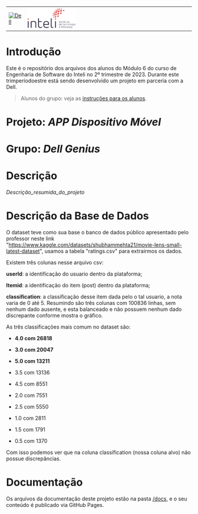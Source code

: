 <table>
<tr>
<td>
<a href= "https://www.dell.com/pt-br"><img src="https://pt.wikipedia.org/wiki/Ficheiro:Dell_logo_2016.svg" alt="Dell" border="0" width="100%"></a>
</td>
<td><a href= "https://www.inteli.edu.br/"><img src="./docs/img/inteli-logo.png" alt="Inteli - Instituto de Tecnologia e Liderança" border="0" width="30%"></a>
</td>
</tr>
</table>

# Introdução

Este é o repositório dos arquivos dos alunos do Módulo 6 do curso de Engenharia de Software do Inteli no 2º trimestre de 2023. Durante este trimperíodoestre está sendo desenvolvido um projeto em parceria com a Dell.

> Alunos do grupo: veja as [instruções para os alunos](LEIAME_aluno.md).

# Projeto: *APP Dispositivo Móvel*

# Grupo: *Dell Genius*

# Descrição

*Descrição_resumida_do_projeto*

# Descrição da Base de Dados

O dataset teve como sua base o banco de dados público apresentado pelo professor neste link "https://www.kaggle.com/datasets/shubhammehta21/movie-lens-small-latest-dataset", usamos a tabela "ratings.csv" para extrairmos os dados.

Existem três colunas nesse arquivo csv:

**userId**: a identificação do usuario dentro da plataforma;

**Itemid**: a identificação do item (post) dentro da plataforma;

**classification**: a classificação desse item dada pelo o tal usuario, a nota varia de 0 até 5. Resumindo são três colunas com 100836 linhas, sem nenhum dado ausente, e esta balanceado e não possuem nenhum dado discrepante conforme mostra o gráfico.

As três classificações mais comum no dataset são:

- **4.0 com 26818**

- **3.0 com 20047**

- **5.0 com 13211**

- 3.5 com 13136

- 4.5 com 8551

- 2.0 com 7551

- 2.5 com 5550

- 1.0 com 2811

- 1.5 com 1791

- 0.5 com 1370

Com isso podemos ver que na coluna classification (nossa coluna alvo) não possue discrepâncias.

# Documentação

Os arquivos da documentação deste projeto estão na pasta [/docs](/docs), e o seu conteúdo é publicado via GitHub Pages.
